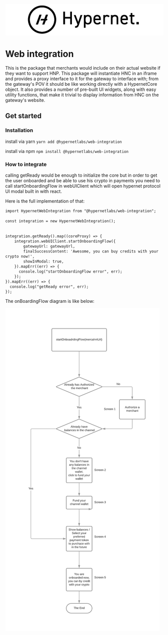 ![alt](documentation/images/Hypernet_Logo.jpg)

# Web integration

This is the package that merchants would include on their actual website if they want to support HNP. This package will instantiate HNC in an iframe and provides a proxy interface to it for the gateway to interface with; from the gateway's POV it should be like working directly with a HypernetCore object. It also provides a number of pre-built UI widgets, along with easy utility functions, that make it trivial to display information from HNC on the gateway's website.

## Get started

### Installation

install via yarn
`yarn add @hypernetlabs/web-integration`

install via npm
`npm install @hypernetlabs/web-integration`

### How to integrate

calling getReady would be enough to initialize the core but in order to get the user onboarded and be able to use his crypto in payments you need to call startOnboardingFlow in webUIClient which will open hypernet protocol UI modal built in with react.

Here is the full implementation of that:

```
import HypernetWebIntegration from "@hypernetlabs/web-integration";

const integration = new HypernetWebIntegration();


integration.getReady().map((coreProxy) => {
    integration.webUIClient.startOnboardingFlow({
        gatewayUrl: gatewayUrl,
        finalSuccessContent: 'Awesome, you can buy credits with your crypto now!',
        showInModal: true,
    }).mapErr((err) => {
      console.log("startOnboardingFlow error", err);
    });
}).mapErr((err) => {
  console.log("getReady error", err);
});
```

The onBoardingFlow diagram is like below:

![alt](documentation/images/OnboardingFlow.png)

